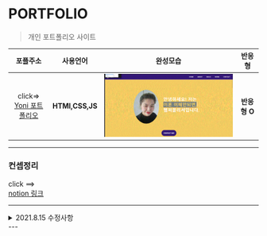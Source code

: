 # PORTFOLIO
>개인 포트폴리오 사이트 

|포플주소|사용언어|완성모습|반응형|
|:--:|:--:|:--:|:--:|
|click=><br>[Yoni 포트폴리오](http://alterego.dothome.co.kr/Portfolio/)|<strong>HTMl,CSS,JS</strong>|<img src="./img/완성모습/완성모습.gif" width="550px">|**반응형 O** |

---

### 컨셉정리

click ==><br>[notion 링크](https://heavenly-ant-3f9.notion.site/Portfollo-WebSite-016f1c7f822d404eb0aa01feba9d9c98)

---  
<details>
    <summary>2021.8.15 수정사항</summary> 

## <b>Intersection Observer API을 사용하여  
## 스크롤시 해당세션과 관련된 메뉴버튼이 변하게 설정</b><br/>   
<img src="./img/완성모습/수정.gif" width="550px">
<br>

### 하지만 새로운 문제 발견..  
 - 위로 올렸을때 특정 세션을 건너뛰는 버그가 있음
 - 반응형일때는 아래 스크롤시 건너뛰는 문제점 발생..
 
 => API 이해도 부족으로 나중에 천천히 수정 예정... 😭😭😢
</details>
---